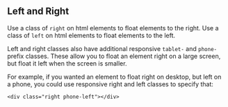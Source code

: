 ## Left and Right

Use a class of `right` on html elements to float elements to the right. Use a class of `left` on html elements to float elements to the left.

Left and right classes also have additional responsive `tablet-` and `phone-` prefix classes. These allow you to float an element right on a large screen, but float it left when the screen is smaller.

For example, if you wanted an element to float right on desktop, but left on a phone, you could use responsive right and left classes to specify that:

```
<div class="right phone-left"></div>
```